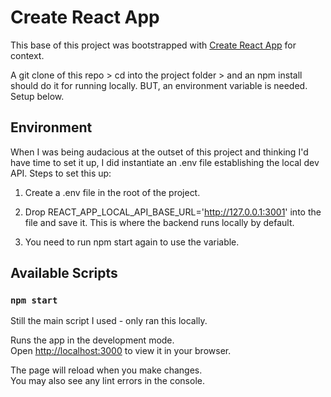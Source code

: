 # Create React App

This base of this project was bootstrapped with [Create React App](https://github.com/facebook/create-react-app) for context.

A git clone of this repo > cd into the project folder > and an npm install should do it for running locally. BUT, an environment variable is needed. Setup below.

## Environment

When I was being audacious at the outset of this project and thinking I'd have time to set it up, I did instantiate an .env file establishing the local dev API. Steps to set this up:

1. Create a .env file in the root of the project.

2. Drop REACT_APP_LOCAL_API_BASE_URL='http://127.0.0.1:3001' into the file and save it. This is where the backend runs locally by default.

3. You need to run npm start again to use the variable.

## Available Scripts 

### `npm start`

Still the main script I used - only ran this locally. 

Runs the app in the development mode.\
Open [http://localhost:3000](http://localhost:3000) to view it in your browser.

The page will reload when you make changes.\
You may also see any lint errors in the console.